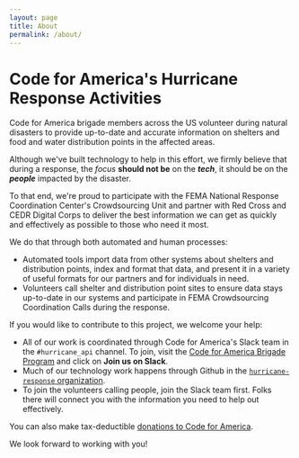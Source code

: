 ```yaml
---
layout: page
title: About
permalink: /about/
---
```

# Code for America's Hurricane Response Activities

Code for America brigade members across the US volunteer during natural disasters to provide up-to-date and accurate information on shelters and food and water distribution points in the affected areas.

Although we've built technology to help in this effort, we firmly believe that during a response, the *focus* **should not be** on the ***tech***, it should be on the ***people*** impacted by the disaster.

To that end, we're proud to participate with the FEMA National Response Coordination Center's Crowdsourcing Unit and partner with Red Cross and CEDR Digital Corps to deliver the best information we can get as quickly and effectively as possible to those who need it most.

We do that through both automated and human processes:

* Automated tools import data from other systems about shelters and distribution points, index and format that data, and present it in a variety of useful formats for our partners and for individuals in need.
* Volunteers call shelter and distribution point sites to ensure data stays up-to-date in our systems and participate in FEMA Crowdsourcing Coordination Calls during the response.

If you would like to contribute to this project, we welcome your help:

* All of our work is coordinated through Code for America's Slack team in the `#hurricane_api` channel. To join, visit the [Code for America Brigade Program](https://brigade.codeforamerica.org/) and click on **Join us on Slack**.
* Much of our technology work happens through Github in the [`hurricane-response` organization](https://github.com/hurricane-response).
* To join the volunteers calling people, join the Slack team first. Folks there will connect you with the information you need to help out effectively.

You can also make tax-deductible [donations to Code for America](https://www.codeforamerica.org/donate).

We look forward to working with you!